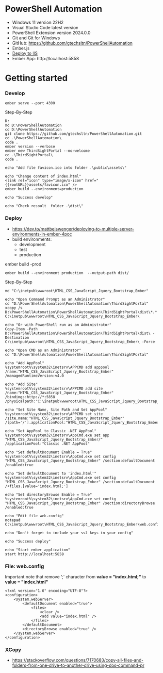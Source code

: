 # PowerShell Automation
+ Windows 11 version 22H2
+ Visual Studio Code latest version
+ PowerShell Extension version 2024.0.0
+ Git and Git for Windows
+ GitHub: https://github.com/gtechsltn/PowerShellAutomation
+ Ember.js
+ [Deploy to IIS](https://cli.emberjs.com/release/basic-use/deploying/)
+ Ember App: http://localhost:5858

# Getting started

### Develop

```
ember serve --port 4300
```

Step-By-Step

```
D:
md D:\PowerShellAutomation
cd D:\PowerShellAutomation
git clone https://github.com/gtechsltn/PowerShellAutomation.git
cd .\PowerShellAutomation\
code .
ember version --verbose
ember new ThirdSightPortal --no-welcome
cd .\ThirdSightPortal\
code .

echo "Add file favicon.ico into folder .\public\assets\"

echo "Change content of index.html"
<link rel="icon" type="image/x-icon" href="{{rootURL}}assets/favicon.ico" />
ember build --environment=production

echo "Success develop"

echo "Check resoult  folder .\dist\"
```

### Deploy

+ https://dev.to/mattbeiswenger/deploying-to-multiple-server-environments-in-ember-4poc
+ build environments:
    + development
    + test
    + production

ember build -prod

```
ember build --environment production  --output-path dist/
```

Step-By-Step

```
md "C:\inetpub\wwwroot\HTML_CSS_JavaScript_Jquery_Bootstrap_Ember"

echo "Open Command Prompt as an Administrator"
cd "D:\PowerShellAutomation\PowerShellAutomation\ThirdSightPortal"
xcopy /s D:\PowerShellAutomation\PowerShellAutomation\ThirdSightPortal\dist\*.* C:\inetpub\wwwroot\HTML_CSS_JavaScript_Jquery_Bootstrap_Ember\

echo "Or with PowerShell run as an Administrator"
Copy-Item -Path D:\PowerShellAutomation\PowerShellAutomation\ThirdSightPortal\dist\ -Destination C:\inetpub\wwwroot\HTML_CSS_JavaScript_Jquery_Bootstrap_Ember\ -Force

echo "Open CMD as an Administrator"
cd "D:\PowerShellAutomation\PowerShellAutomation\ThirdSightPortal"

echo "Add AppPool"
%systemroot%\system32\inetsrv\APPCMD add apppool /name:"HTML_CSS_JavaScript_Jquery_Bootstrap_Ember" /managedRuntimeVersion:v4.0

echo "Add Site"
%systemroot%\system32\inetsrv\APPCMD add site /name:"HTML_CSS_JavaScript_Jquery_Bootstrap_Ember" /bindings:http://*:5858 /physicalpath:"C:\inetpub\wwwroot\HTML_CSS_JavaScript_Jquery_Bootstrap_Ember"

echo "Set Site Name, Site Path and Set AppPool"
%systemroot%\system32\inetsrv\APPCMD set site /site.name:"HTML_CSS_JavaScript_Jquery_Bootstrap_Ember" /[path='/'].applicationPool:"HTML_CSS_JavaScript_Jquery_Bootstrap_Ember"

echo "Set AppPool to Classic .NET AppPool"
%systemroot%\system32\inetsrv\AppCmd.exe set app "HTML_CSS_JavaScript_Jquery_Bootstrap_Ember/" /applicationPool:"Classic .NET AppPool"

echo "Set defaultDocument Enable = True"
%systemroot%\system32\inetsrv\AppCmd.exe set config "HTML_CSS_JavaScript_Jquery_Bootstrap_Ember" /section:defaultDocument /enabled:true

echo "Set defaultDocument to 'index.html'"
%systemroot%\system32\inetsrv\AppCmd.exe set config "HTML_CSS_JavaScript_Jquery_Bootstrap_Ember" /section:defaultDocument /+files.[value='index.html;']

echo "Set directoryBrowse Enable = True"
%systemroot%\system32\inetsrv\AppCmd.exe set config "HTML_CSS_JavaScript_Jquery_Bootstrap_Ember" /section:directoryBrowse /enabled:true

echo "Edit file web.config"
notepad C:\inetpub\wwwroot\HTML_CSS_JavaScript_Jquery_Bootstrap_Ember\web.config

echo "Don't forget to include your ssl keys in your config"

echo "Success deploy"

echo "Start ember application"
start http://localhost:5858
```

### File: web.config

Important note that remove ';' character from **value = "index.html;"** to **value = "index.html"**


```
<?xml version="1.0" encoding="UTF-8"?>
<configuration>
    <system.webServer>
        <defaultDocument enabled="true">
            <files>
                <clear />
                <add value="index.html" />
            </files>
        </defaultDocument>
        <directoryBrowse enabled="true" />
    </system.webServer>
</configuration>
```

### XCopy
+ https://stackoverflow.com/questions/7170683/copy-all-files-and-folders-from-one-drive-to-another-drive-using-dos-command-pr
```

```
